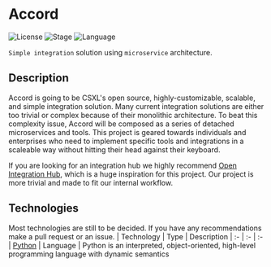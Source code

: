 # Accord
 
![License](https://img.shields.io/github/license/CSXL/accord?style=flat-square)
![Stage](https://img.shields.io/badge/stage-planning-blue?style=flat-square)
![Language](https://img.shields.io/badge/language-python-informational?style=flat-square&logo=python)
 
`Simple integration` solution using `microservice` architecture.
 
## Description
 
Accord is going to be CSXL's open source, highly-customizable, scalable, and simple integration solution. Many current integration solutions are either too trivial or complex because of their monolithic architecture. To beat this complexity issue, Accord will be composed as a series of detached microservices and tools. This project is geared towards individuals and enterprises who need to implement specific tools and integrations in a scaleable way without hitting their head against their keyboard.
 
If you are looking for an integration hub we highly recommend [Open Integration Hub](https://github.com/openintegrationhub/openintegrationhub), which is a huge inspiration for this project. Our project is more trivial and made to fit our internal workflow.
 
## Technologies
 
Most technologies are still to be decided. If you have any recommendations make a pull request or an issue.
| Technology | Type | Description | 
:- | :- | :-
| [Python](https://www.python.org/) | Language | Python is an interpreted, object-oriented, high-level programming language with dynamic semantics
